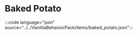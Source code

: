 # Baked Potato

:::code language="json" source="../../VanilliaBehaviorPack/items/baked_potato.json":::